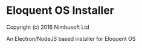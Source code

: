 # Eloquent OS Installer

Copyright (c) 2016 Nimbusoft Ltd

An Electron/NodeJS based installer for Eloquent OS
